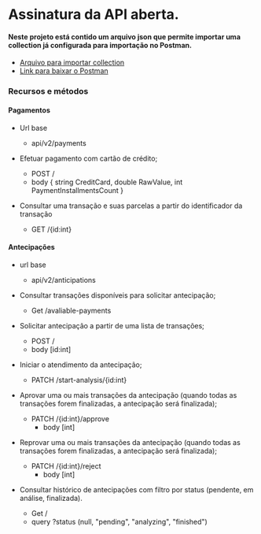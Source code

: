 # Assinatura da API aberta.

#### Neste projeto está contido um arquivo json que permite importar uma collection já configurada para importação no Postman.
- [Arquivo para importar collection](https://github.com/pedr-munhoz/payment-api/blob/master/postman_requests_collection)
- [Link para baixar o Postman](https://www.postman.com/downloads/)

### Recursos e métodos

#### Pagamentos
  - Url base
    - api/v2/payments
  - Efetuar pagamento com cartão de crédito;
	  - POST /
	  - body { string CreditCard, double RawValue, int PaymentInstallmentsCount }

  - Consultar uma transação e suas parcelas a partir do identificador da transação
	  - GET /{id:int}


#### Antecipações
  - url base
    - api/v2/anticipations
  - Consultar transações disponíveis para solicitar antecipação;
	  - Get /avaliable-payments

- Solicitar antecipação a partir de uma lista de transações;
	- POST /
	- body [id:int]

- Iniciar o atendimento da antecipação;
	- PATCH /start-analysis/{id:int}

- Aprovar uma ou mais transações da antecipação (quando todas as transações forem finalizadas, a antecipação será finalizada);
	- PATCH /{id:int}/approve
	  - body [int]

- Reprovar uma ou mais transações da antecipação (quando todas as transações forem finalizadas, a antecipação será finalizada);
	- PATCH /{id:int}/reject
	  - body [int]

- Consultar histórico de antecipações com filtro por status (pendente, em análise, finalizada).
	- Get /
	- query ?status (null, "pending", "analyzing", "finished")
